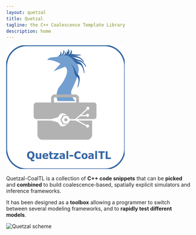 ```yaml
---
layout: quetzal
title: Quetzal
tagline: the C++ Coalescence Template Library
description: home
---
```


![Quetzal](/draw/logos/quetzal.png)

Quetzal-CoalTL is a collection of **C++ code snippets** that can be **picked** and **combined** to
build coalescence-based, spatially explicit simulators and inference frameworks.

It has been designed as a **toolbox** allowing a programmer to switch between several
modeling frameworks, and to **rapidly test different models**.

![Quetzal scheme]( {{site.url}}/draw/quetzal_scheme.png)
